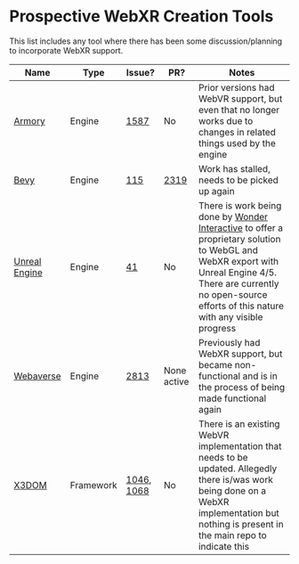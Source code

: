 # Prospective WebXR Creation Tools

This list includes any tool where there has been some discussion/planning to incorporate WebXR support.

|Name|Type|Issue?|PR?|Notes|
|--|--|--|--|--|
|[Armory](https://github.com/armory3d/armory)|Engine|[1587](https://github.com/armory3d/armory/issues/1587)|No|Prior versions had WebVR support, but even that no longer works due to changes in related things used by the engine|
|[Bevy](https://bevyengine.org/)|Engine|[115](https://github.com/bevyengine/bevy/issues/115)|[2319](https://github.com/bevyengine/bevy/pull/2319)|Work has stalled, needs to be picked up again|
|[Unreal Engine](https://www.unrealengine.com/)|Engine|[41](https://github.com/UnrealEngineHTML5/Documentation/issues/41)|No|There is work being done by [Wonder Interactive](https://theimmersiveweb.com/) to offer a proprietary solution to WebGL and WebXR export with Unreal Engine 4/5. There are currently no open-source efforts of this nature with any visible progress|
|[Webaverse](https://github.com/webaverse/app)|Engine|[2813](https://github.com/webaverse/app/issues/2813)|None active|Previously had WebXR support, but became non-functional and is in the process of being made functional again|
|[X3DOM](https://www.x3dom.org/)|Framework|[1046](https://github.com/x3dom/x3dom/issues/1046), [1068](https://github.com/x3dom/x3dom/issues/1068)|No|There is an existing WebVR implementation that needs to be updated. Allegedly there is/was work being done on a WebXR implementation but nothing is present in the main repo to indicate this|
